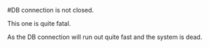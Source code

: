 #DB connection is not closed.

This one is quite fatal.

As the DB connection will run out quite fast and the system is dead.




